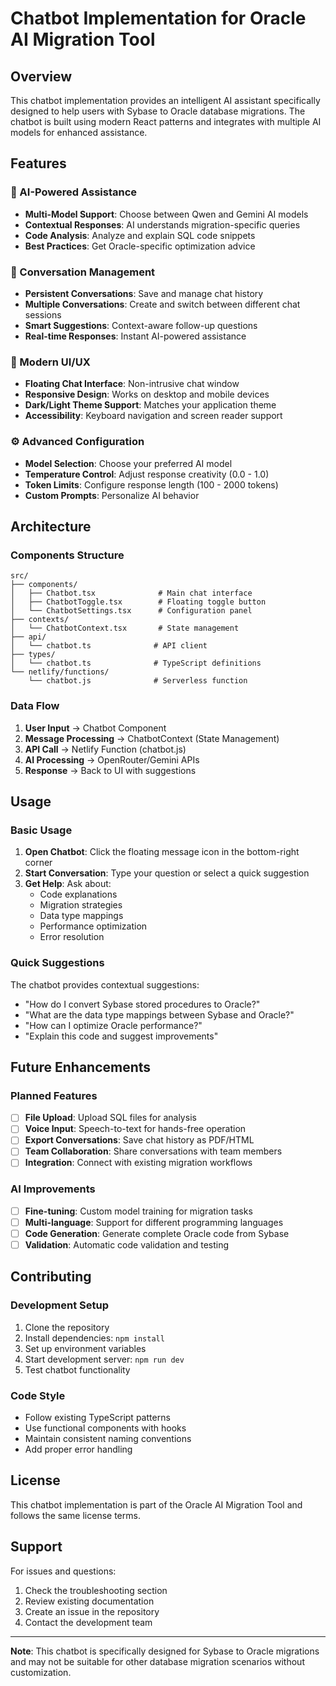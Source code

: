 # Chatbot Implementation for Oracle AI Migration Tool

## Overview

This chatbot implementation provides an intelligent AI assistant specifically designed to help users with Sybase to Oracle database migrations. The chatbot is built using modern React patterns and integrates with multiple AI models for enhanced assistance.

## Features

### 🤖 AI-Powered Assistance
- **Multi-Model Support**: Choose between Qwen and Gemini AI models
- **Contextual Responses**: AI understands migration-specific queries
- **Code Analysis**: Analyze and explain SQL code snippets
- **Best Practices**: Get Oracle-specific optimization advice

### 💬 Conversation Management
- **Persistent Conversations**: Save and manage chat history
- **Multiple Conversations**: Create and switch between different chat sessions
- **Smart Suggestions**: Context-aware follow-up questions
- **Real-time Responses**: Instant AI-powered assistance

### 🎨 Modern UI/UX
- **Floating Chat Interface**: Non-intrusive chat window
- **Responsive Design**: Works on desktop and mobile devices
- **Dark/Light Theme Support**: Matches your application theme
- **Accessibility**: Keyboard navigation and screen reader support

### ⚙️ Advanced Configuration
- **Model Selection**: Choose your preferred AI model
- **Temperature Control**: Adjust response creativity (0.0 - 1.0)
- **Token Limits**: Configure response length (100 - 2000 tokens)
- **Custom Prompts**: Personalize AI behavior

## Architecture

### Components Structure
```
src/
├── components/
│   ├── Chatbot.tsx              # Main chat interface
│   ├── ChatbotToggle.tsx        # Floating toggle button
│   └── ChatbotSettings.tsx      # Configuration panel
├── contexts/
│   └── ChatbotContext.tsx       # State management
├── api/
│   └── chatbot.ts              # API client
├── types/
│   └── chatbot.ts              # TypeScript definitions
└── netlify/functions/
    └── chatbot.js              # Serverless function
```

### Data Flow
1. **User Input** → Chatbot Component
2. **Message Processing** → ChatbotContext (State Management)
3. **API Call** → Netlify Function (chatbot.js)
4. **AI Processing** → OpenRouter/Gemini APIs
5. **Response** → Back to UI with suggestions

## Usage

### Basic Usage
1. **Open Chatbot**: Click the floating message icon in the bottom-right corner
2. **Start Conversation**: Type your question or select a quick suggestion
3. **Get Help**: Ask about:
   - Code explanations
   - Migration strategies
   - Data type mappings
   - Performance optimization
   - Error resolution

### Quick Suggestions
The chatbot provides contextual suggestions:
- "How do I convert Sybase stored procedures to Oracle?"
- "What are the data type mappings between Sybase and Oracle?"
- "How can I optimize Oracle performance?"
- "Explain this code and suggest improvements"

## Future Enhancements

### Planned Features
- [ ] **File Upload**: Upload SQL files for analysis
- [ ] **Voice Input**: Speech-to-text for hands-free operation
- [ ] **Export Conversations**: Save chat history as PDF/HTML
- [ ] **Team Collaboration**: Share conversations with team members
- [ ] **Integration**: Connect with existing migration workflows

### AI Improvements
- [ ] **Fine-tuning**: Custom model training for migration tasks
- [ ] **Multi-language**: Support for different programming languages
- [ ] **Code Generation**: Generate complete Oracle code from Sybase
- [ ] **Validation**: Automatic code validation and testing

## Contributing

### Development Setup
1. Clone the repository
2. Install dependencies: `npm install`
3. Set up environment variables
4. Start development server: `npm run dev`
5. Test chatbot functionality

### Code Style
- Follow existing TypeScript patterns
- Use functional components with hooks
- Maintain consistent naming conventions
- Add proper error handling

## License

This chatbot implementation is part of the Oracle AI Migration Tool and follows the same license terms.

## Support

For issues and questions:
1. Check the troubleshooting section
2. Review existing documentation
3. Create an issue in the repository
4. Contact the development team

---

**Note**: This chatbot is specifically designed for Sybase to Oracle migrations and may not be suitable for other database migration scenarios without customization. 